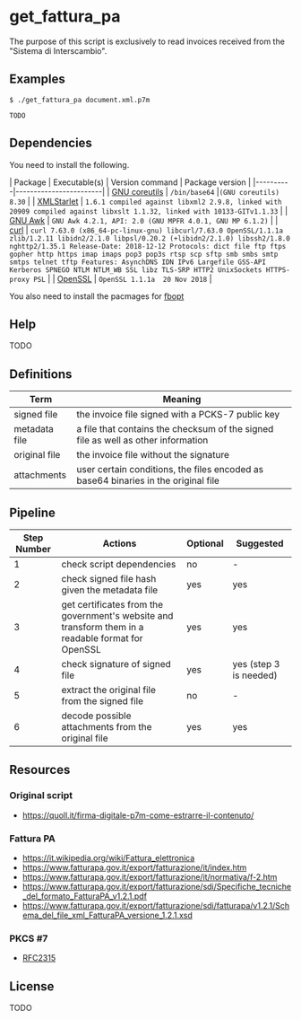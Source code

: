 # get_fattura_pa

The purpose of this script is exclusively to read invoices received from the
"Sistema di Interscambio".

## Examples

    $ ./get_fattura_pa document.xml.p7m

    TODO

## Dependencies

You need to install the following.

| Package | Executable(s) | Version command | Package version |
|----------|------------------------|
| [GNU coreutils](https://www.gnu.org/software/coreutils/) | `/bin/base64` |`(GNU coreutils) 8.30` |
| [XMLStarlet](http://xmlstar.sourceforge.net/) | `1.6.1 compiled against libxml2 2.9.8, linked with 20909 compiled against libxslt 1.1.32, linked with 10133-GITv1.1.33` |
| [GNU Awk](http://www.gnu.org/software/gawk/) | `GNU Awk 4.2.1, API: 2.0 (GNU MPFR 4.0.1, GNU MP 6.1.2)` |
| [curl](https://curl.haxx.se) | `curl 7.63.0 (x86_64-pc-linux-gnu) libcurl/7.63.0 OpenSSL/1.1.1a zlib/1.2.11 libidn2/2.1.0 libpsl/0.20.2 (+libidn2/2.1.0) libssh2/1.8.0 nghttp2/1.35.1 Release-Date: 2018-12-12 Protocols: dict file ftp ftps gopher http https imap imaps pop3 pop3s rtsp scp sftp smb smbs smtp smtps telnet tftp Features: AsynchDNS IDN IPv6 Largefile GSS-API Kerberos SPNEGO NTLM NTLM_WB SSL libz TLS-SRP HTTP2 UnixSockets HTTPS-proxy PSL` |
| [OpenSSL](https://www.openssl.org) | `OpenSSL 1.1.1a  20 Nov 2018` |

You also need to install the pacmages for 
[fbopt](https://github.com/frnmst/fbopt#dependencies)

## Help

TODO

## Definitions

| Term | Meaning |
|------|---------|
| signed file | the invoice file signed with a PCKS-7 public key |
| metadata file | a file that contains the checksum of the signed file as well as other information |
| original file | the invoice file without the signature |
| attachments | user certain conditions, the files encoded as base64 binaries in the original file |

## Pipeline

| Step Number | Actions | Optional | Suggested |
|-------------|---------|----------|-----------|
| 1 | check script dependencies | no | - |
| 2 | check signed file hash given the metadata file | yes | yes |
| 3 | get certificates from the government's website and transform them in a readable format for OpenSSL | yes | yes |
| 4 | check signature of signed file | yes | yes (step 3 is needed) |
| 5 | extract the original file from the signed file | no | - |
| 6 | decode possible attachments from the original file | yes | yes |

## Resources

### Original script

- https://quoll.it/firma-digitale-p7m-come-estrarre-il-contenuto/

### Fattura PA

- https://it.wikipedia.org/wiki/Fattura_elettronica
- https://www.fatturapa.gov.it/export/fatturazione/it/index.htm
- https://www.fatturapa.gov.it/export/fatturazione/it/normativa/f-2.htm
- https://www.fatturapa.gov.it/export/fatturazione/sdi/Specifiche_tecniche_del_formato_FatturaPA_v1.2.1.pdf
- https://www.fatturapa.gov.it/export/fatturazione/sdi/fatturapa/v1.2.1/Schema_del_file_xml_FatturaPA_versione_1.2.1.xsd

### PKCS #7

- [RFC2315](https://tools.ietf.org/html/rfc2315)

## License

TODO
